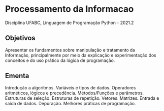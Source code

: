 # Processamento da Informacao
Disciplina UFABC, Linguagem de Programação Python - 2021.2

## Objetivos
Apresentar os fundamentos sobre manipulação e tratamento da Informação, principalmente por meio da explicação e experimentação dos conceitos e do uso prático da lógica de programação.

## Ementa
Introdução a algoritmos. Variáveis e tipos de dados. Operadores aritméticos, lógicos e precedência. Métodos/Funções e parâmetros. Estruturas de seleção. Estruturas de repetição. Vetores. Matrizes. Entrada e saída de dados. Depuração. Melhores práticas de programação.
